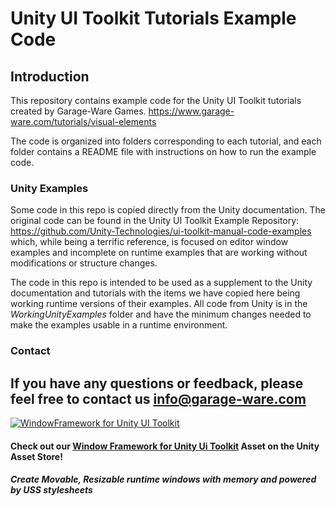 # Unity UI Toolkit Tutorials Example Code
## Introduction
This repository contains example code for the Unity UI Toolkit tutorials created by Garage-Ware Games.
https://www.garage-ware.com/tutorials/visual-elements

The code is organized into folders corresponding to each tutorial, and each folder contains a README file with instructions on how to run the example code.

### Unity Examples
Some code in this repo is copied directly from the Unity documentation. The original code can be found in the Unity UI Toolkit Example Repository:
https://github.com/Unity-Technologies/ui-toolkit-manual-code-examples which, while being a terrific reference, is focused on editor window examples and 
incomplete on runtime examples that are working without modifications or structure changes.

The code in this repo is intended to be used as a supplement to the Unity documentation and tutorials with the items we have copied here being working runtime versions of their examples.
All code from Unity is in the *WorkingUnityExamples* folder and have the minimum changes needed to make the examples usable in a runtime environment.

### Contact
If you have any questions or feedback, please feel free to contact us **info@garage-ware.com**
---
[![WindowFramework for Unity UI Toolkit](https://www.garage-ware.com/assets/images/WindowFramework/window-framework-logo-v2-thumb.webp)](https://prf.hn/l/y8bbPJj/)

#### Check out our [Window Framework for Unity Ui Toolkit](https://prf.hn/l/y8bbPJj/) Asset on the Unity Asset Store!
##### Create Movable, Resizable runtime windows with memory and powered by USS stylesheets
